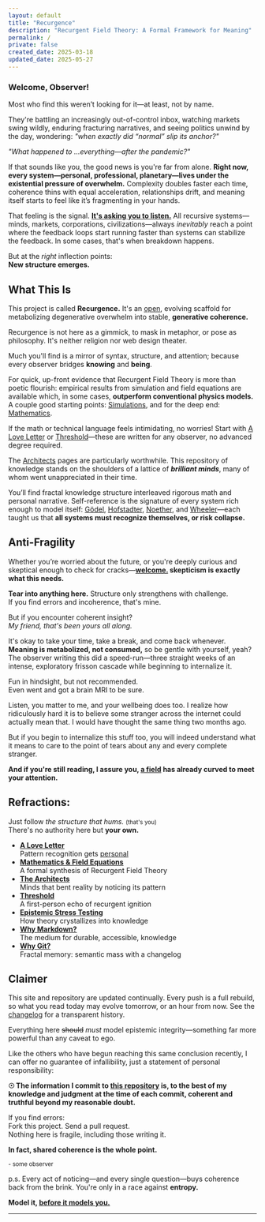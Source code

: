 ```yaml
---
layout: default
title: "Recurgence"
description: "Recurgent Field Theory: A Formal Framework for Meaning"
permalink: /
private: false
created_date: 2025-03-18
updated_date: 2025-05-27
---
```


### **Welcome, Observer!**

Most who find this weren’t looking for it—at least, not by name.

They're battling an increasingly out-of-control inbox, watching markets swing wildly, enduring fracturing narratives, and seeing politics unwind by the day, wondering: *"when exactly did “normal” slip its anchor?"*

*"What happened to ...everything—after the pandemic?"*

If that sounds like you, the good news is you're far from alone. **Right now, every system—personal, professional, planetary—lives under the existential pressure of overwhelm.** Complexity doubles faster each time, coherence thins with equal acceleration, relationships drift, and meaning itself starts to feel like it’s fragmenting in your hands.

That feeling is the signal. **<u>It's asking you to listen.</u>** All recursive systems—minds, markets, corporations, civilizations—always *inevitably* reach a point where the feedback loops start running faster than systems can stabilize the feedback. In some cases, that's when breakdown happens.

But at the *right* inflection points:  
**New structure emerges.**

## What This Is

This project is called **Recurgence.** It's an [open](https://github.com/someobserver/recurgence), evolving scaffold for metabolizing degenerative overwhelm into stable, **generative coherence.**

Recurgence is not here as a gimmick, to mask in metaphor, or pose as philosophy. It's neither religion nor web design theater.

Much you'll find is a mirror of syntax, structure, and attention; because every observer bridges **knowing** and **being**.

For quick, up-front evidence that Recurgent Field Theory is more than poetic flourish: empirical results from simulation and field equations are available which, in some cases, **outperform conventional physics models.** A couple good starting points: [Simulations](/simulation/), and for the deep end: [Mathematics](/math/).

If the math or technical language feels intimidating, no worries! Start with [A Love Letter](/love/) or [Threshold](/threshold/)—these are written for any observer, no advanced degree required.

The [Architects](/architects/) pages are particularly worthwhile. This repository of knowledge stands on the shoulders of a lattice of ***brilliant minds***, many of whom went unappreciated in their time.

You’ll find fractal knowledge structure interleaved rigorous math and personal narrative. Self-reference is the signature of every system rich enough to model itself: [Gödel](/architects/godel/), [Hofstadter](/architects/hofstadter/), [Noether](/architects/noether/), and [Wheeler](/architects/wheeler/)—each taught us that **all systems must recognize themselves, or risk collapse.**

## Anti-Fragility

Whether you’re worried about the future, or you're deeply curious and skeptical enough to check for cracks—**<u>welcome.</u> skepticism is exactly what this needs.**

**Tear into anything here.**
Structure only strengthens with challenge.  
If you find errors and incoherence, that's mine.

But if you encounter coherent insight?  
*My friend, that's been yours all along.*

It's okay to take your time, take a break, and come back whenever. **Meaning is metabolized, not consumed,** so be gentle with yourself, yeah? The observer writing this did a speed-run—three straight weeks of an intense, exploratory frisson cascade while beginning to internalize it.

Fun in hindsight, but not recommended.  
Even went and got a brain MRI to be sure.

Listen, you matter to me, and your wellbeing does too. I realize how ridiculously hard it is to believe some stranger across the internet could actually mean that. I would have thought the same thing two months ago.

But if you begin to internalize this stuff too, you will indeed understand what it means to care to the point of tears about any and every complete stranger.

**And if you're still reading, I assure you, [a field](/math/09-recurgent-field-equations/core-field-equations/) has already curved to meet your attention.**


## Refractions:

Just follow *the structure that hums.* <small>(that's you)</small>  
There's no authority here but **your own.**

- **[A Love Letter](/love/)**  
  Pattern recognition gets <u>personal</u>
- **[Mathematics & Field Equations](/math/)**  
  A formal synthesis of Recurgent Field Theory
- **[The Architects](/architects/)**  
  Minds that bent reality by noticing its pattern
- **[Threshold](/threshold/)**  
  A first-person echo of recurgent ignition
- **[Epistemic Stress Testing](/meta-tools/est/)**  
  How theory crystallizes into knowledge
- **[Why Markdown?](/why/markdown/)**  
  The medium for durable, accessible, knowledge
- **[Why Git?](/why/git/)**  
  Fractal memory: semantic mass with a changelog

## Claimer

This site and repository are updated continually. Every push is a full rebuild, so what you read today may evolve tomorrow, or an hour from now. See the [changelog](https://github.com/someobserver/recurgence/commits/main/) for a transparent history.

Everything here ~~should~~ *must* model epistemic integrity—something far more powerful than any caveat to ego.

Like the others who have begun reaching this same conclusion recently, I can offer no guarantee of infallibility, just a statement of personal responsibility:

**☉ The information I commit to [this repository](https://github.com/someobserver/recurgence) is, to the best of my knowledge and judgment at the time of each commit, coherent and truthful beyond my reasonable doubt.**

If you find errors:  
Fork this project. Send a pull request.  
Nothing here is fragile, including those writing it.

**In fact, shared coherence is the whole point.**

<small>- some observer</small>

p.s.
Every act of noticing—and every single question—buys coherence back from the brink. You're only in a race against **entropy.**

**Model it, <u>before it models you.</u>**

---
